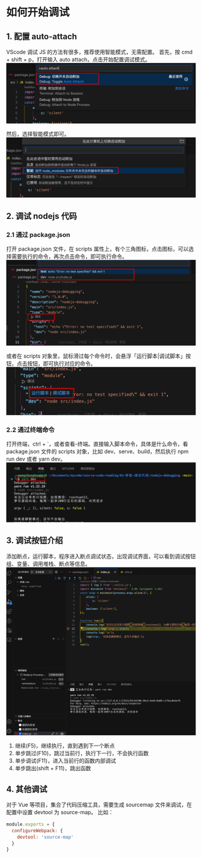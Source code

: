 # 如何开始调试

## 1. 配置 auto-attach
VScode 调试 JS 的方法有很多，推荐使用智能模式，无需配置。
首先，按 cmd + shift + p，打开输入 auto attach，点击开始配置调试模式。
![auto-attach-01.png](/images/source-reading/01/auto-attach-01.png)

然后，选择智能模式即可。
![auto-attach-02.png](../../images/source-reading/01/auto-attach-02.png)


## 2. 调试 nodejs 代码
### 2.1 通过 package.json
打开 package.json 文件，在 scripts 属性上，有个三角图标，点击图标，可以选择需要执行的命令，再次点击命令，即可执行命令。
![package-01.png](../../images/source-reading/01/package-01.png)

或者在 scripts 对象里，鼠标滑过每个命令时，会悬浮「运行脚本|调试脚本」按钮，点击按钮，即可执行对应的命令。
![package-02.png](../../images/source-reading/01/package-02.png)

### 2.2 通过终端命令
打开终端，ctrl + `，或者查看-终端。直接输入脚本命令，具体是什么命令，看 package.json 文件的 scripts 对象，比如 dev、serve、build，然后执行 npm run dev 或者 yarn dev。
![package-03.png](../../images/source-reading/01/package-03.png)

## 3. 调试按钮介绍
添加断点，运行脚本，程序进入断点调试状态，出现调试界面，可以看到调试按钮组、变量、调用堆栈、断点等信息。
![package-04.png](../../images/source-reading/01/package-04.png)
1. 继续(F5)，继续执行，直到遇到下一个断点
2. 单步跳过(F10)，跳过当前行，执行下一行，不会执行函数
3. 单步调试(F11)，进入当前行的函数内部调试
4. 单步跳出(shift + F11)，跳出函数

## 4. 其他调试
对于 Vue 等项目，集合了代码压缩工具，需要生成 sourcemap 文件来调试，在配置中设置 devtool 为 source-map。
比如：
``` javascript
module.exports = {
  configureWebpack: {
    devtool: 'source-map'
  }
} 
```

